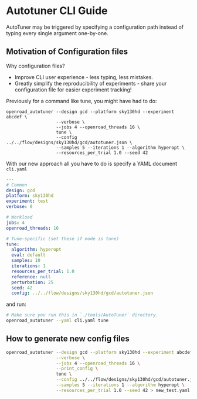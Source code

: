 # Autotuner CLI Guide

AutoTuner may be triggered by specifying a configuration path instead of
typing every single argument one-by-one.

## Motivation of Configuration files

Why configuration files?
- Improve CLI user experience - less typing, less mistakes.
- Greatly simplify the reproducibility of experiments - share your configuration
file for easier experiment tracking!

Previously for a command like tune, you might have had to do:

```shell
openroad_autotuner --design gcd --platform sky130hd --experiment abcdef \
                   --verbose \
                   --jobs 4 --openroad_threads 16 \
                   tune \
                   --config ../../flow/designs/sky130hd/gcd/autotuner.json \
                   --samples 5 --iterations 1 --algorithm hyperopt \
                   --resources_per_trial 1.0 --seed 42
```

With our new approach all you have to do is specify a YAML document `cli.yaml`

```yaml
---
# Common
design: gcd
platform: sky130hd
experiment: test
verbose: 0

# Workload
jobs: 4 
openroad_threads: 16

# Tune-specific (set these if mode is tune)
tune:
  algorithm: hyperopt
  eval: default
  samples: 10
  iterations: 1
  resources_per_trial: 1.0
  reference: null
  perturbation: 25
  seed: 42
  config: ../../flow/designs/sky130hd/gcd/autotuner.json
```

and run:

```bash
# Make sure you run this in `./tools/AutoTuner` directory.
openroad_autotuner --yaml cli.yaml tune
```

## How to generate new config files

```bash
openroad_autotuner --design gcd --platform sky130hd --experiment abcdef \
                   --verbose \
                   --jobs 4 --openroad_threads 16 \
                   --print_config \
                   tune \
                   --config ../../flow/designs/sky130hd/gcd/autotuner.json \
                   --samples 5 --iterations 1 --algorithm hyperopt \
                   --resources_per_trial 1.0 --seed 42 > new_test.yaml
```
